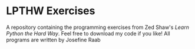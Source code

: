 # LPTHW Exercises
A repository containing the programming exercises from Zed Shaw's *Learn Python the
Hard Way*.
Feel free to download my code if you like!
All programs are written by Josefine Raab
